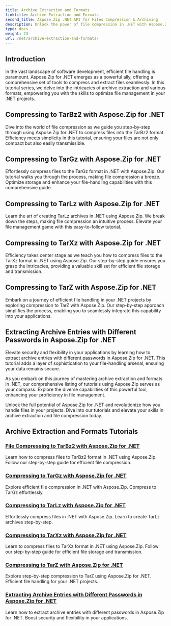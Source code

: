 ```yaml
---
title: Archive Extraction and Formats
linktitle: Archive Extraction and Formats
second_title: Aspose.Zip .NET API for Files Compression & Archiving
description: Unlock the power of file compression in .NET with Aspose.Zip. Learn to compress files to various formats like TarBz2, TarGz, and TarZ for efficient storage.
type: docs
weight: 23
url: /net/archive-extraction-and-formats/
---
```


## Introduction

In the vast landscape of software development, efficient file handling is paramount. Aspose.Zip for .NET emerges as a powerful ally, offering a comprehensive set of tools to compress and extract files seamlessly. In this tutorial series, we delve into the intricacies of archive extraction and various formats, empowering you with the skills to optimize file management in your .NET projects.

## Compressing to TarBz2 with Aspose.Zip for .NET

Dive into the world of file compression as we guide you step-by-step through using Aspose.Zip for .NET to compress files into the TarBz2 format. Efficiency meets simplicity in this tutorial, ensuring your files are not only compact but also easily transmissible.

## Compressing to TarGz with Aspose.Zip for .NET

Effortlessly compress files to the TarGz format in .NET with Aspose.Zip. Our tutorial walks you through the process, making file compression a breeze. Optimize storage and enhance your file-handling capabilities with this comprehensive guide.

## Compressing to TarLz with Aspose.Zip for .NET

Learn the art of creating TarLz archives in .NET using Aspose.Zip. We break down the steps, making file compression an intuitive process. Elevate your file management game with this easy-to-follow tutorial.

## Compressing to TarXz with Aspose.Zip for .NET

Efficiency takes center stage as we teach you how to compress files to the TarXz format in .NET using Aspose.Zip. Our step-by-step guide ensures you grasp the intricacies, providing a valuable skill set for efficient file storage and transmission.

## Compressing to TarZ with Aspose.Zip for .NET

Embark on a journey of efficient file handling in your .NET projects by exploring compression to TarZ with Aspose.Zip. Our step-by-step approach simplifies the process, enabling you to seamlessly integrate this capability into your applications.

## Extracting Archive Entries with Different Passwords in Aspose.Zip for .NET

Elevate security and flexibility in your applications by learning how to extract archive entries with different passwords in Aspose.Zip for .NET. This tutorial adds a layer of sophistication to your file-handling arsenal, ensuring your data remains secure.

As you embark on this journey of mastering archive extraction and formats in .NET, our comprehensive listing of tutorials using Aspose.Zip serves as your compass. Explore the diverse capabilities of this powerful tool, enhancing your proficiency in file management.

Unlock the full potential of Aspose.Zip for .NET and revolutionize how you handle files in your projects. Dive into our tutorials and elevate your skills in archive extraction and file compression today.

## Archive Extraction and Formats Tutorials
### [File Compressing to TarBz2 with Aspose.Zip for .NET](./compress-to-tar-bz2/)
Learn how to compress files to TarBz2 format in .NET using Aspose.Zip. Follow our step-by-step guide for efficient file compression.
### [Compressing to TarGz with Aspose.Zip for .NET](./compress-to-tar-gz/)
Explore efficient file compression in .NET with Aspose.Zip. Compress to TarGz effortlessly.
### [Compressing to TarLz with Aspose.Zip for .NET](./compress-to-tar-lz/)
Effortlessly compress files in .NET with Aspose.Zip. Learn to create TarLz archives step-by-step.
### [Compressing to TarXz with Aspose.Zip for .NET](./compress-to-tar-xz/)
Learn to compress files to TarXz format in .NET using Aspose.Zip. Follow our step-by-step guide for efficient file storage and transmission.
### [Compressing to TarZ with Aspose.Zip for .NET](./compress-to-tar-z/)
Explore step-by-step compression to TarZ using Aspose.Zip for .NET. Efficient file handling for your .NET projects.
### [Extracting Archive Entries with Different Passwords in Aspose.Zip for .NET](./extract-archive-different-passwords/)
Learn how to extract archive entries with different passwords in Aspose.Zip for .NET. Boost security and flexibility in your applications.